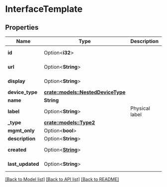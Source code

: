 # InterfaceTemplate

## Properties

Name | Type | Description | Notes
------------ | ------------- | ------------- | -------------
**id** | Option<**i32**> |  | [optional][readonly]
**url** | Option<**String**> |  | [optional][readonly]
**display** | Option<**String**> |  | [optional][readonly]
**device_type** | [**crate::models::NestedDeviceType**](NestedDeviceType.md) |  | 
**name** | **String** |  | 
**label** | Option<**String**> | Physical label | [optional]
**_type** | [**crate::models::Type2**](Type_2.md) |  | 
**mgmt_only** | Option<**bool**> |  | [optional]
**description** | Option<**String**> |  | [optional]
**created** | Option<[**String**](string.md)> |  | [optional][readonly]
**last_updated** | Option<**String**> |  | [optional][readonly]

[[Back to Model list]](../README.md#documentation-for-models) [[Back to API list]](../README.md#documentation-for-api-endpoints) [[Back to README]](../README.md)


